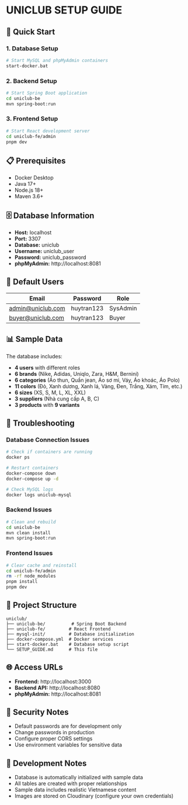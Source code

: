 # UNICLUB SETUP GUIDE

## 🚀 Quick Start

### 1. Database Setup
```bash
# Start MySQL and phpMyAdmin containers
start-docker.bat
```

### 2. Backend Setup
```bash
# Start Spring Boot application
cd uniclub-be
mvn spring-boot:run
```

### 3. Frontend Setup
```bash
# Start React development server
cd uniclub-fe/admin
pnpm dev
```

## 📋 Prerequisites

- Docker Desktop
- Java 17+
- Node.js 18+
- Maven 3.6+

## 🗄️ Database Information

- **Host:** localhost
- **Port:** 3307
- **Database:** uniclub
- **Username:** uniclub_user
- **Password:** uniclub_password
- **phpMyAdmin:** http://localhost:8081

## 👥 Default Users

| Email | Password | Role |
|-------|----------|------|
| admin@uniclub.com | huytran123 | SysAdmin |
| buyer@uniclub.com | huytran123 | Buyer |

## 📊 Sample Data

The database includes:
- **4 users** with different roles
- **6 brands** (Nike, Adidas, Uniqlo, Zara, H&M, Bernini)
- **6 categories** (Áo thun, Quần jean, Áo sơ mi, Váy, Áo khoác, Áo Polo)
- **11 colors** (Đỏ, Xanh dương, Xanh lá, Vàng, Đen, Trắng, Xám, Tím, etc.)
- **6 sizes** (XS, S, M, L, XL, XXL)
- **3 suppliers** (Nhà cung cấp A, B, C)
- **3 products** with **9 variants**

## 🔧 Troubleshooting

### Database Connection Issues
```bash
# Check if containers are running
docker ps

# Restart containers
docker-compose down
docker-compose up -d

# Check MySQL logs
docker logs uniclub-mysql
```

### Backend Issues
```bash
# Clean and rebuild
cd uniclub-be
mvn clean install
mvn spring-boot:run
```

### Frontend Issues
```bash
# Clear cache and reinstall
cd uniclub-fe/admin
rm -rf node_modules
pnpm install
pnpm dev
```

## 📁 Project Structure

```
uniclub/
├── uniclub-be/          # Spring Boot Backend
├── uniclub-fe/         # React Frontend
├── mysql-init/         # Database initialization
├── docker-compose.yml  # Docker services
├── start-docker.bat    # Database setup script
└── SETUP_GUIDE.md      # This file
```

## 🌐 Access URLs

- **Frontend:** http://localhost:3000
- **Backend API:** http://localhost:8080
- **phpMyAdmin:** http://localhost:8081

## 🔐 Security Notes

- Default passwords are for development only
- Change passwords in production
- Configure proper CORS settings
- Use environment variables for sensitive data

## 📝 Development Notes

- Database is automatically initialized with sample data
- All tables are created with proper relationships
- Sample data includes realistic Vietnamese content
- Images are stored on Cloudinary (configure your own credentials)
